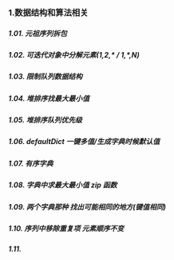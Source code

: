### 1.数据结构和算法相关

##### 1.01. 元祖序列拆包
##### 1.02. 可迭代对象中分解元素(1,2,* / 1,*,N)
##### 1.03. 限制队列数据结构
##### 1.04. 堆排序找最大最小值
##### 1.05. 堆排序队列优先级
##### 1.06. defaultDict 一键多值/生成字典时候默认值
##### 1.07. 有序字典
##### 1.08. 字典中求最大最小值 zip 函数
##### 1.09. 两个字典那种 找出可能相同的地方(键值相同)
##### 1.10. 序列中移除重复项 元素顺序不变
##### 1.11. 


